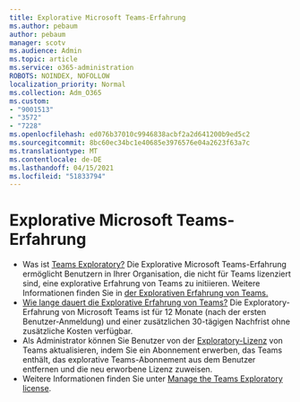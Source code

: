 ```yaml
---
title: Explorative Microsoft Teams-Erfahrung
ms.author: pebaum
author: pebaum
manager: scotv
ms.audience: Admin
ms.topic: article
ms.service: o365-administration
ROBOTS: NOINDEX, NOFOLLOW
localization_priority: Normal
ms.collection: Adm_O365
ms.custom:
- "9001513"
- "3572"
- "7228"
ms.openlocfilehash: ed076b37010c9946838acbf2a2d641200b9ed5c2
ms.sourcegitcommit: 8bc60ec34bc1e40685e3976576e04a2623f63a7c
ms.translationtype: MT
ms.contentlocale: de-DE
ms.lasthandoff: 04/15/2021
ms.locfileid: "51833794"
---
```

# <a name="microsoft-teams-exploratory-experience"></a>Explorative Microsoft Teams-Erfahrung

- Was ist [Teams Exploratory?](https://docs.microsoft.com/microsoftteams/teams-exploratory) Die Explorative Microsoft Teams-Erfahrung ermöglicht Benutzern in Ihrer Organisation, die nicht für Teams lizenziert sind, eine explorative Erfahrung von Teams zu initiieren. Weitere Informationen finden Sie in [der Explorativen Erfahrung von Teams.](https://docs.microsoft.com/microsoftteams/teams-exploratory#whats-in-the-teams-exploratory-experience)
- [Wie lange dauert die Explorative Erfahrung von Teams?](https://docs.microsoft.com/microsoftteams/teams-exploratory#how-long-does-the-teams-exploratory-experience-last) Die Exploratory-Erfahrung von Microsoft Teams ist für 12 Monate (nach der ersten Benutzer-Anmeldung) und einer zusätzlichen 30-tägigen Nachfrist ohne zusätzliche Kosten verfügbar.
- Als Administrator können Sie Benutzer von der [Exploratory-Lizenz](https://docs.microsoft.com/microsoftteams/teams-exploratory#upgrade-users-from-the-teams-exploratory-license) von Teams aktualisieren, indem Sie ein Abonnement erwerben, das Teams enthält, das explorative Teams-Abonnement aus dem Benutzer entfernen und die neu erworbene Lizenz zuweisen.
- Weitere Informationen finden Sie unter [Manage the Teams Exploratory license](https://docs.microsoft.com/microsoftteams/teams-exploratory).
